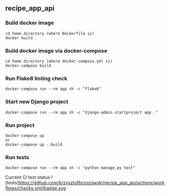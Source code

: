 ## recipe_app_api

### Build docker image
```commandline
cd home directory (where Dockerfile is)
docker build .
```

### Build docker image via docker-compose
```commandline
cd home directory (where docker-compose.yml is)
docker-compose build
```

### Run Flake8 linting check
```commandline
docker-compose run --rm app sh -c "flake8" 
```

### Start new Django project
```commandline
docker-compose run --rm app sh -c "django-admin startproject app ."
```

### Run project
```commandline
docker-compose up 
or
docker-compose up --build
```

### Run tests
```commandline
docker-compose run --rm app sh -c "python manage.py test" 
```
Current CI test status
![tests]https://github.com/krzysztofbrzozowski/recipe_app_api/actions/workflows/checks.yml/badge.svg